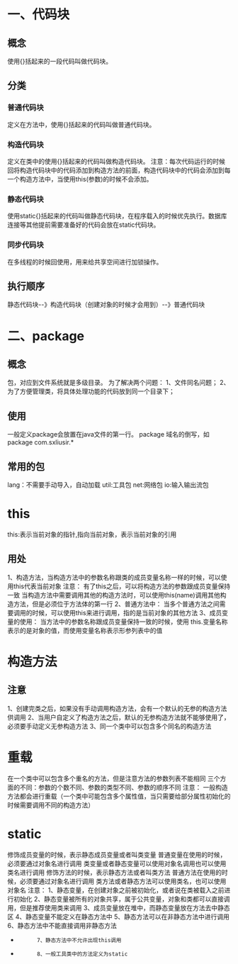 # 一、代码块
## 概念
使用{}括起来的一段代码叫做代码块。
## 分类
### 普通代码块
定义在方法中，使用{}括起来的代码叫做普通代码块。
### 构造代码块
定义在类中的使用{}括起来的代码叫做构造代码块。
注意：每次代码运行的时候回将构造代码块中的代码添加到构造方法的前面，构造代码块中的代码会添加到每一个构造方法中，当使用this(参数)的时候不会添加。
### 静态代码块
使用static{}括起来的代码叫做静态代码块，在程序载入的时候优先执行。数据库连接等其他提前需要准备好的代码会放在static代码块。
### 同步代码块
在多线程的时候回使用，用来给共享空间进行加锁操作。
## 执行顺序
静态代码块--》构造代码块（创建对象的时候才会用到）--》普通代码块
# 二、package
## 概念
包，对应到文件系统就是多级目录。
为了解决两个问题：
1、文件同名问题；
2、为了方便管理类，将具体处理功能的代码放到同一个目录下；
## 使用
一般定义package会放置在java文件的第一行。
package 域名的倒写，如 package com.sxliusir.*
## 常用的包
lang：不需要手动导入，自动加载
util:工具包
net:网络包
io:输入输出流包
# this
this:表示当前对象的指针,指向当前对象，表示当前对象的引用
## 用处
1、构造方法，当构造方法中的参数名称跟类的成员变量名称一样的时候，可以使用this代表当前对象
注意：
有了this之后，可以将构造方法的参数跟成员变量保持一致
当构造方法中需要调用其他的构造方法时，可以使用this(name)调用其他构造方法，但是必须位于方法体的第一行
2、普通方法中：
当多个普通方法之间需要调用的时候，可以使用this来进行调用，指的是当前对象的其他方法
3、成员变量的使用：
当方法中的参数名称跟成员变量保持一致的时候，使用 this.变量名称 表示的是对象的值，而使用变量名称表示形参列表中的值
# 构造方法
## 注意
1、创建完类之后，如果没有手动调用构造方法，会有一个默认的无参的构造方法供调用
2、当用户自定义了构造方法之后，默认的无参构造方法就不能够使用了，必须要手动定义无参构造方法
3、同一个类中可以包含多个同名的构造方法
# 重载
在一个类中可以包含多个重名的方法，但是注意方法的参数列表不能相同
三个方面的不同：参数的个数不同、参数的类型不同、参数的顺序不同
注意：
一般构造方法都会进行重载（一个类中可能包含多个属性值，当只需要给部分属性初始化的时候需要调用不同的构造方法）
# static
修饰成员变量的时候，表示静态成员变量或者叫类变量
普通变量在使用的时候，必须要通过对象名进行调用
类变量或者静态变量可以使用对象名调用也可以使用类名进行调用
修饰方法的时候，表示静态方法或者叫类方法
普通方法在使用的时候，必须要通过对象名进行调用
类方法或者静态方法可以使用类名，也可以使用对象名
注意：
1、静态变量，在创建对象之前被初始化，或者说在类被载入之前进行初始化
2、静态变量被所有的对象共享，属于公共变量，对象和类都可以直接调用，但是推荐使用类来调用
3、成员变量放在堆中，而静态变量放在方法去中静态区
4、静态变量不能定义在静态方法中
5、静态方法可以在非静态方法中进行调用
6、静态方法中不能直接调用非静态方法
*           7、静态方法中不允许出现this调用
*           8、一般工具类中的方法定义为static